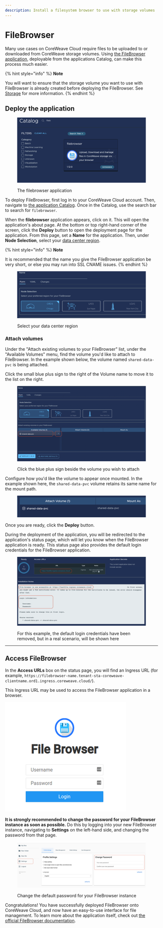 ```yaml
---
description: Install a filesystem browser to use with storage volumes
---
```


# FileBrowser

Many use cases on CoreWeave Cloud require files to be uploaded to or downloaded from CoreWeave storage volumes. Using [the FileBrowser application](https://filebrowser.org/), deployable from the applications Catalog, can make this process much easier.

{% hint style="info" %}
**Note**

You will want to ensure that the storage volume you want to use with FileBrowser is already created before deploying the FileBrowser. See [Storage](broken-reference) for more information.
{% endhint %}

## Deploy the application

<figure><img src="../.gitbook/assets/image (24) (1).png" alt=""><figcaption><p>The filebrowser application</p></figcaption></figure>

To deploy FileBrowser, first log in to your CoreWeave Cloud account. Then, navigate to [the application Catalog](../coreweave-kubernetes/serverless/applications-catalog.md). Once in the Catalog, use the search bar to search for `filebrowser`.

When the **filebrowser** application appears, click on it. This will open the application's about page. At the bottom or top right-hand corner of the screen, click the **Deploy** button to open the deployment page for the application. From this page, set a **Name** for the application. Then, under **Node Selection**, select your [data center region](../data-center-regions.md).

{% hint style="info" %}
**Note**

It is recommended that the name you give the FileBrowser application be very short, or else you may run into SSL CNAME issues.
{% endhint %}

<figure><img src="../.gitbook/assets/image (54).png" alt="Screenshot: Select your data center region"><figcaption><p>Select your data center region</p></figcaption></figure>

### Attach volumes

Under the "Attach existing volumes to your FileBrowser" list, under the "Available Volumes" menu, find the volume you'd like to attach to FileBrowser. In the example shown below, the volume named `shared-data-pvc` is being attached.

Click the small blue plus sign to the right of the Volume name to move it to the list on the right.

<figure><img src="../.gitbook/assets/image (73).png" alt="Screenshot: Click the blue plus sign beside the volume you wish to attach"><figcaption><p>Click the blue plus sign beside the volume you wish to attach</p></figcaption></figure>

Configure how you'd like the volume to appear once mounted. In the example shown here, the `shared-data-pvc` volume retains its same name for the mount path.

<figure><img src="../.gitbook/assets/image (69).png" alt=""><figcaption></figcaption></figure>

Once you are ready, click the **Deploy** button.

During the deployment of the application, you will be redirected to the application's status page, which will let you know when the FileBrowser application is ready. This status page also provides the default login credentials for the FileBrowser application.

<figure><img src="../.gitbook/assets/image (65) (1).png" alt="Screenshot: For this example, the default login credentials have been removed, but in a real scenario, will be shown here"><figcaption><p>For this example, the default login credentials have been removed, but in a real scenario, will be shown here</p></figcaption></figure>

****

## Access FileBrowser

In the **Access URLs** box on the status page, you will find an Ingress URL (for example, `https://filebrowser-name.tenant-sta-coreweave-clientname.ord1.ingress.coreweave.cloud/`).

This Ingress URL may be used to access the FileBrowser application in a browser.

![The FileBrowser login screen](<../../.gitbook/assets/image (3) (1) (1) (1) (1).png>)

**It is strongly recommended to change the password for your FileBrowser instance as soon as possible.** Do this by logging into your new FileBrowser instance, navigating to **Settings** on the left-hand side, and changing the password from that page.

<figure><img src="../.gitbook/assets/image (76).png" alt="Screenshot: Change the default password for your FileBrowser instance"><figcaption><p>Change the default password for your FileBrowser instance</p></figcaption></figure>

Congratulations! You have successfully deployed FileBrowser onto CoreWeave Cloud, and now have an easy-to-use interface for file management. To learn more about the application itself, check out [the official FileBrowser documentation](https://filebrowser.org/features).
